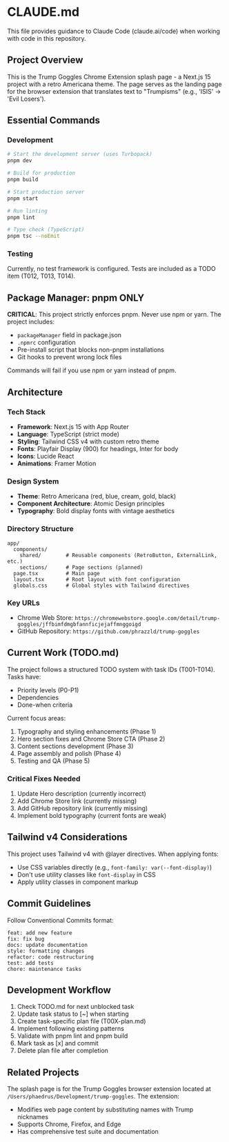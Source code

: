 # CLAUDE.md

This file provides guidance to Claude Code (claude.ai/code) when working with code in this repository.

## Project Overview

This is the Trump Goggles Chrome Extension splash page - a Next.js 15 project with a retro Americana theme. The page serves as the landing page for the browser extension that translates text to "Trumpisms" (e.g., 'ISIS' → 'Evil Losers').

## Essential Commands

### Development
```bash
# Start the development server (uses Turbopack)
pnpm dev

# Build for production
pnpm build

# Start production server
pnpm start

# Run linting
pnpm lint

# Type check (TypeScript)
pnpm tsc --noEmit
```

### Testing
Currently, no test framework is configured. Tests are included as a TODO item (T012, T013, T014).

## Package Manager: pnpm ONLY

**CRITICAL**: This project strictly enforces pnpm. Never use npm or yarn. The project includes:
- `packageManager` field in package.json
- `.npmrc` configuration
- Pre-install script that blocks non-pnpm installations
- Git hooks to prevent wrong lock files

Commands will fail if you use npm or yarn instead of pnpm.

## Architecture

### Tech Stack
- **Framework**: Next.js 15 with App Router
- **Language**: TypeScript (strict mode)
- **Styling**: Tailwind CSS v4 with custom retro theme
- **Fonts**: Playfair Display (900) for headings, Inter for body
- **Icons**: Lucide React
- **Animations**: Framer Motion

### Design System
- **Theme**: Retro Americana (red, blue, cream, gold, black)
- **Component Architecture**: Atomic Design principles
- **Typography**: Bold display fonts with vintage aesthetics

### Directory Structure
```
app/
  components/
    shared/        # Reusable components (RetroButton, ExternalLink, etc.)
    sections/      # Page sections (planned)
  page.tsx         # Main page
  layout.tsx       # Root layout with font configuration
  globals.css      # Global styles with Tailwind directives
```

### Key URLs
- Chrome Web Store: `https://chromewebstore.google.com/detail/trump-goggles/jffbimfdmgbfannficjejaffmnggoigd`
- GitHub Repository: `https://github.com/phrazzld/trump-goggles`

## Current Work (TODO.md)

The project follows a structured TODO system with task IDs (T001-T014). Tasks have:
- Priority levels (P0-P1)
- Dependencies
- Done-when criteria

Current focus areas:
1. Typography and styling enhancements (Phase 1)
2. Hero section fixes and Chrome Store CTA (Phase 2)
3. Content sections development (Phase 3)
4. Page assembly and polish (Phase 4)
5. Testing and QA (Phase 5)

### Critical Fixes Needed
1. Update Hero description (currently incorrect)
2. Add Chrome Store link (currently missing)
3. Add GitHub repository link (currently missing)
4. Implement bold typography (current fonts are weak)

## Tailwind v4 Considerations

This project uses Tailwind v4 with @layer directives. When applying fonts:
- Use CSS variables directly (e.g., `font-family: var(--font-display)`)
- Don't use utility classes like `font-display` in CSS
- Apply utility classes in component markup

## Commit Guidelines

Follow Conventional Commits format:
```
feat: add new feature
fix: fix bug
docs: update documentation
style: formatting changes
refactor: code restructuring
test: add tests
chore: maintenance tasks
```

## Development Workflow

1. Check TODO.md for next unblocked task
2. Update task status to [~] when starting
3. Create task-specific plan file (T00X-plan.md)
4. Implement following existing patterns
5. Validate with pnpm lint and pnpm build
6. Mark task as [x] and commit
7. Delete plan file after completion

## Related Projects

The splash page is for the Trump Goggles browser extension located at `/Users/phaedrus/Development/trump-goggles`. The extension:
- Modifies web page content by substituting names with Trump nicknames
- Supports Chrome, Firefox, and Edge
- Has comprehensive test suite and documentation